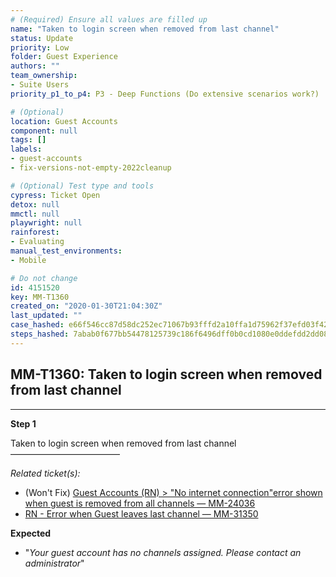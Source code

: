 ```yaml
---
# (Required) Ensure all values are filled up
name: "Taken to login screen when removed from last channel"
status: Update
priority: Low
folder: Guest Experience
authors: ""
team_ownership: 
- Suite Users
priority_p1_to_p4: P3 - Deep Functions (Do extensive scenarios work?)

# (Optional)
location: Guest Accounts
component: null
tags: []
labels: 
- guest-accounts
- fix-versions-not-empty-2022cleanup

# (Optional) Test type and tools
cypress: Ticket Open
detox: null
mmctl: null
playwright: null
rainforest: 
- Evaluating
manual_test_environments: 
- Mobile

# Do not change
id: 4151520
key: MM-T1360
created_on: "2020-01-30T21:04:30Z"
last_updated: ""
case_hashed: e66f546cc87d58dc252ec71067b93fffd2a10ffa1d75962f37efd03f42e0b035e57dd2b7bc0fd654dc5be00ef9db2c19
steps_hashed: 7abab0f677bb54478125739c186f6496dff0b0cd1080e0ddefdd2dd08e73749c227fc795959896c335115cf390bddd29
---
```


<!-- (Auto-generated) Based on frontmatter's "key" and "name" -->

## MM-T1360: Taken to login screen when removed from last channel

---

**Step 1**

Taken to login screen when removed from last channel\
–––––––––––––––––––––––––

_Related ticket(s):_

- (Won't Fix) [Guest Accounts (RN) > "No internet connection"error shown when guest is removed from all channels — MM-24036](https://mattermost.atlassian.net/browse/MM-24036)
- [RN - Error when Guest leaves last channel — MM-31350](https://mattermost.atlassian.net/browse/MM-31350)

**Expected**

- "_Your guest account has no channels assigned. Please contact an administrator_"

